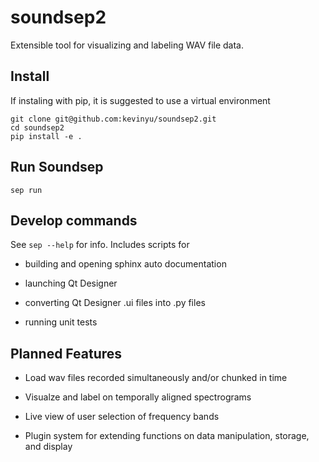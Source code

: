 # soundsep2

Extensible tool for visualizing and labeling WAV file data.

## Install

If instaling with pip, it is suggested to use a virtual environment

```
git clone git@github.com:kevinyu/soundsep2.git
cd soundsep2
pip install -e .
```

## Run Soundsep

```shell
sep run
```

## Develop commands

See `sep --help` for info. Includes scripts for

* building and opening sphinx auto documentation

* launching Qt Designer

* converting Qt Designer .ui files into .py files

* running unit tests

## Planned Features

* Load wav files recorded simultaneously and/or chunked in time

* Visualze and label on temporally aligned spectrograms

* Live view of user selection of frequency bands

* Plugin system for extending functions on data manipulation, storage, and display


